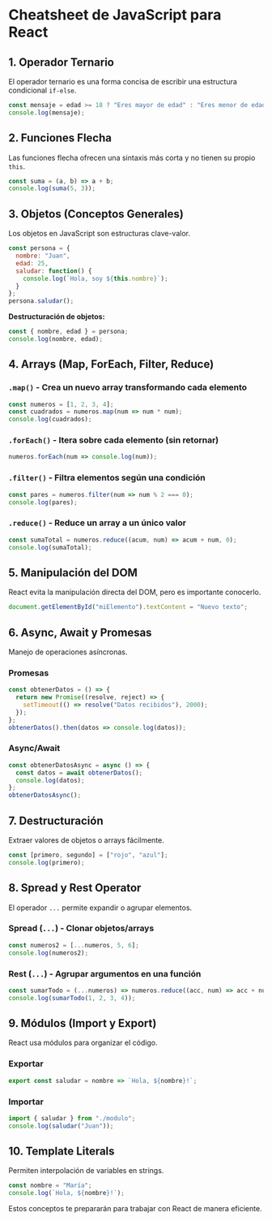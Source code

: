 # Cheatsheet de JavaScript para React

## 1. Operador Ternario
El operador ternario es una forma concisa de escribir una estructura condicional `if-else`.
```js
const mensaje = edad >= 18 ? "Eres mayor de edad" : "Eres menor de edad";
console.log(mensaje);
```

## 2. Funciones Flecha
Las funciones flecha ofrecen una sintaxis más corta y no tienen su propio `this`.
```js
const suma = (a, b) => a + b;
console.log(suma(5, 3));
```

## 3. Objetos (Conceptos Generales)
Los objetos en JavaScript son estructuras clave-valor.
```js
const persona = {
  nombre: "Juan",
  edad: 25,
  saludar: function() {
    console.log(`Hola, soy ${this.nombre}`);
  }
};
persona.saludar();
```
**Destructuración de objetos:**
```js
const { nombre, edad } = persona;
console.log(nombre, edad);
```

## 4. Arrays (Map, ForEach, Filter, Reduce)

### `.map()` - Crea un nuevo array transformando cada elemento
```js
const numeros = [1, 2, 3, 4];
const cuadrados = numeros.map(num => num * num);
console.log(cuadrados);
```

### `.forEach()` - Itera sobre cada elemento (sin retornar)
```js
numeros.forEach(num => console.log(num));
```

### `.filter()` - Filtra elementos según una condición
```js
const pares = numeros.filter(num => num % 2 === 0);
console.log(pares);
```

### `.reduce()` - Reduce un array a un único valor
```js
const sumaTotal = numeros.reduce((acum, num) => acum + num, 0);
console.log(sumaTotal);
```

## 5. Manipulación del DOM
React evita la manipulación directa del DOM, pero es importante conocerlo.
```js
document.getElementById("miElemento").textContent = "Nuevo texto";
```

## 6. Async, Await y Promesas
Manejo de operaciones asíncronas.

### Promesas
```js
const obtenerDatos = () => {
  return new Promise((resolve, reject) => {
    setTimeout(() => resolve("Datos recibidos"), 2000);
  });
};
obtenerDatos().then(datos => console.log(datos));
```

### Async/Await
```js
const obtenerDatosAsync = async () => {
  const datos = await obtenerDatos();
  console.log(datos);
};
obtenerDatosAsync();
```

## 7. Destructuración
Extraer valores de objetos o arrays fácilmente.
```js
const [primero, segundo] = ["rojo", "azul"];
console.log(primero);
```

## 8. Spread y Rest Operator
El operador `...` permite expandir o agrupar elementos.

### Spread (`...`) - Clonar objetos/arrays
```js
const numeros2 = [...numeros, 5, 6];
console.log(numeros2);
```

### Rest (`...`) - Agrupar argumentos en una función
```js
const sumarTodo = (...numeros) => numeros.reduce((acc, num) => acc + num, 0);
console.log(sumarTodo(1, 2, 3, 4));
```

## 9. Módulos (Import y Export)
React usa módulos para organizar el código.

### Exportar
```js
export const saludar = nombre => `Hola, ${nombre}!`;
```

### Importar
```js
import { saludar } from "./modulo";
console.log(saludar("Juan"));
```

## 10. Template Literals
Permiten interpolación de variables en strings.
```js
const nombre = "María";
console.log(`Hola, ${nombre}!`);
```

Estos conceptos te prepararán para trabajar con React de manera eficiente.

